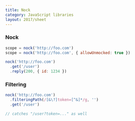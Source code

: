 ```yaml
---
title: Nock
category: JavaScript libraries
layout: 2017/sheet
---
```


### Nock

```js
scope = nock('http://foo.com')
scope = nock('http://foo.com', { allowUnmocked: true })
```

```js
nock('http://foo.com')
  .get('/user')
  .reply(200, { id: 1234 })
```

### Filtering

```js
nock('http://foo.com')
  .filteringPath(/[&\?]token=[^&]*/g, '')
  .get('/user')

// catches "/user?token=..." as well
```
